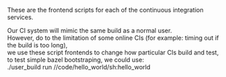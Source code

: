 These are the frontend scripts for each of the continuous integration services.  

Our CI system will mimic the same build as a normal user.  
However, do to the limitation of some online CIs (for example: timing out if the build is too long),  
we use these script frontends to change how particular CIs build and test,  
to test simple bazel bootstraping, we could use:  
./user_build run //code/hello_world/sh:hello_world  